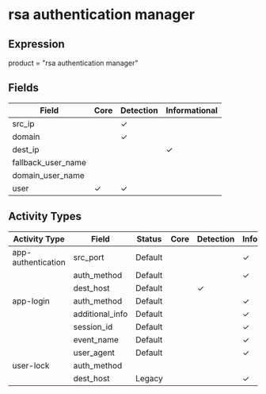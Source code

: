 rsa authentication manager
==========================

Expression
----------

product = "rsa authentication manager"

Fields
------

| Field              | Core     | Detection | Informational |
| ------------------ | -------- | --------- | ------------- |
| src_ip             |          | &#10003;  |               |
| domain             |          | &#10003;  |               |
| dest_ip            |          |           | &#10003;      |
| fallback_user_name |          |           |               |
| domain_user_name   |          |           |               |
| user               | &#10003; | &#10003;  |               |

Activity Types
--------------

| Activity Type      | Field           | Status  | Core | Detection | Informational |
| ------------------ | --------------- | ------- | ---- | --------- | ------------- |
| app-authentication | src_port        | Default |      |           | &#10003;      |
|                    | auth_method     | Default |      |           | &#10003;      |
|                    | dest_host       | Default |      | &#10003;  |               |
| app-login          | auth_method     | Default |      |           | &#10003;      |
|                    | additional_info | Default |      |           | &#10003;      |
|                    | session_id      | Default |      |           | &#10003;      |
|                    | event_name      | Default |      |           | &#10003;      |
|                    | user_agent      | Default |      |           | &#10003;      |
| user-lock          | auth_method     |         |      |           |               |
|                    | dest_host       | Legacy  |      |           | &#10003;      |

